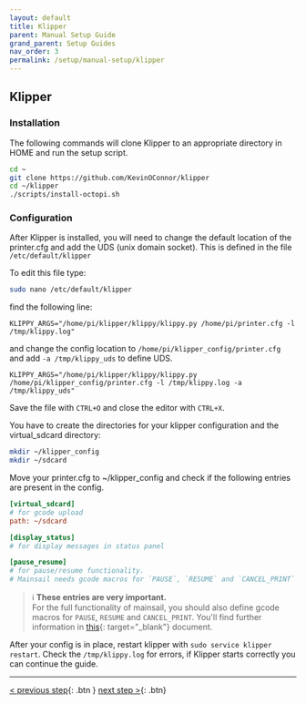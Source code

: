 ```yaml
---
layout: default
title: Klipper
parent: Manual Setup Guide
grand_parent: Setup Guides
nav_order: 3
permalink: /setup/manual-setup/klipper
---
```


## Klipper
### Installation
The following commands will clone Klipper to an appropriate directory in HOME and run the setup script.
```bash
cd ~
git clone https://github.com/KevinOConnor/klipper
cd ~/klipper
./scripts/install-octopi.sh
```

### Configuration
After Klipper is installed, you will need to change the default location of the printer.cfg and add the UDS (unix domain socket). This is defined in the file `/etc/default/klipper` 

To edit this file type:
```bash
sudo nano /etc/default/klipper
```

find the following line:
```
KLIPPY_ARGS="/home/pi/klipper/klippy/klippy.py /home/pi/printer.cfg -l /tmp/klippy.log"
```
and change the config location to `/home/pi/klipper_config/printer.cfg` and add `-a /tmp/klippy_uds` to define UDS.
```
KLIPPY_ARGS="/home/pi/klipper/klippy/klippy.py /home/pi/klipper_config/printer.cfg -l /tmp/klippy.log -a /tmp/klippy_uds"
```
Save the file with `CTRL+O` and close the editor with `CTRL+X`.

You have to create the directories for your klipper configuration and the virtual_sdcard directory:

```bash
mkdir ~/klipper_config
mkdir ~/sdcard
```

Move your printer.cfg to ~/klipper_config and check if the following entries are present in the config.
```ini
[virtual_sdcard]
# for gcode upload
path: ~/sdcard

[display_status]
# for display messages in status panel

[pause_resume]
# for pause/resume functionality. 
# Mainsail needs gcode macros for `PAUSE`, `RESUME` and `CANCEL_PRINT` to make the buttons work.
```
> ℹ️ **These entries are very important.**  
For the full functionality of mainsail, you should also define gcode macros for `PAUSE`, `RESUME` and `CANCEL_PRINT`. You'll find further information in [this](../../necessary-cfg.md){: target="_blank"} document.

After your config is in place, restart klipper with `sudo service klipper restart`.  Check the `/tmp/klippy.log` for errors, if Klipper starts correctly you can continue the guide.

---
[< previous step](operating-system.md){: .btn }  [next step >](moonraker.md){: .btn}
